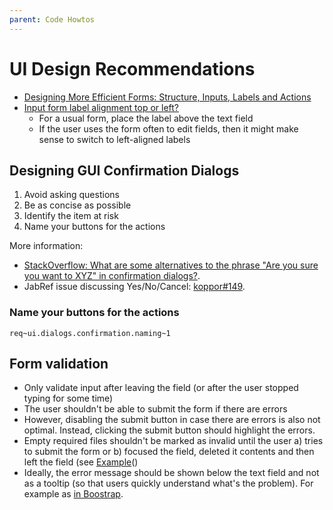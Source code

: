 ```yaml
---
parent: Code Howtos
---
```

# UI Design Recommendations

* [Designing More Efficient Forms: Structure, Inputs, Labels and Actions](https://uxplanet.org/designing-more-efficient-forms-structure-inputs-labels-and-actions-e3a47007114f)
* [Input form label alignment top or left?](https://ux.stackexchange.com/questions/8480/input-form-label-alignment-top-or-left)
  * For a usual form, place the label above the text field
  * If the user uses the form often to edit fields, then it might make sense to switch to left-aligned labels

## Designing GUI Confirmation Dialogs

1. Avoid asking questions
2. Be as concise as possible
3. Identify the item at risk
4. Name your buttons for the actions

More information:

- [StackOverflow: What are some alternatives to the phrase "Are you sure you want to XYZ" in confirmation dialogs?](https://ux.stackexchange.com/q/756/93436).
- JabRef issue discussing Yes/No/Cancel: [koppor#149](https://github.com/koppor/jabref/issues/149).

### Name your buttons for the actions
`req~ui.dialogs.confirmation.naming~1`

## Form validation

* Only validate input after leaving the field (or after the user stopped typing for some time)
* The user shouldn't be able to submit the form if there are errors
* However, disabling the submit button in case there are errors is also not optimal. Instead, clicking the submit button should highlight the errors.
* Empty required files shouldn't be marked as invalid until the user a) tries to submit the form or b) focused the field, deleted it contents and then left the field (see [Example](https://www.w3schools.com/tags/tryit.asp?filename=tryhtml5_input_required)()
* Ideally, the error message should be shown below the text field and not as a tooltip (so that users quickly understand what's the problem). For example as [in Boostrap](https://mdbootstrap.com/docs/jquery/forms/validation/?#custom-styles).

<!-- markdownlint-disable-file MD022 -->

